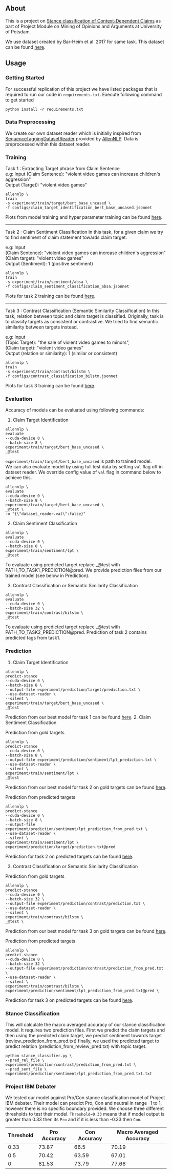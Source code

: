 ## About

This is a project on [Stance classification of Context-Dependent
Claims](https://aclanthology.org/E17-1024.pdf) as part of 
Project Module on Mining of Opinions and Arguments at University of Potsdam.

We use dataset created by Bar-Heim et al. 2017 for same task. This dataset
can be found [here](https://research.ibm.com/haifa/dept/vst/files/IBM_Debater_(R)_CS_EACL-2017.v1.zip).
## Usage

### Getting Started

For successful replication of this project we have listed packages that is required to
run our code in `requirements.txt`. Execute following command to get started
```
python install -r requirements.txt
``` 

### Data Preprocessing
We create our own dataset reader which is initially inspired from [SequenceTaggingDatasetReader](https://docs.allennlp.org/main/api/data/dataset_readers/sequence_tagging/)
provided by [AllenNLP](https://allennlp.org). Data is preprocessed within this dataset reader.

### Training
Task 1 : Extracting Target phrase from Claim Sentence  
e.g: 
Input (Claim Sentence): "violent video games can increase children's aggression"  
Output (Target): "violent video games"
```
allennlp \
train
-s experiment/train/target/bert_base_uncased \
-f configs/claim_target_identification_bert_base_uncased.jsonnet

```
Plots from model training and hyper parameter training can be 
found [here](experiment/train/target).
<hr>
Task 2 : Claim Sentiment Classification  
In this task, for a given claim we try to find sentiment 
of claim statement towards claim target.

e.g: Input  
(Claim Sentence): "violent video games can increase 
children's aggression"  
(Claim target): "violent 
video games"  
Output (Sentiment): 1 (positive sentiment)

```
allennlp \
train
-s experiment/train/sentiment/absa \
-f configs/claim_sentiment_classification_absa.jsonnet

```
Plots for task 2 training can be found [here](experiment/train/sentiment).
<hr>
Task 3 : Contrast Classification (Semantic Similarity Classification)  
In this task, relation between topic and claim target is
classified. Originally, task is to classify 
targets as consistent or contrastive. We tried to find 
semantic similarity between targets instead.

e.g: Input  
(Topic Target): "the sale of violent video games to minors",  
(Claim target): "violent 
video games"  
Output (relation or similarity): 1 (similar or consistent)

```
allennlp \
train
-s experiment/train/contrast/bilstm \
-f configs/contrast_classification_bilstm.jsonnet

```
Plots for task 3 training can be found [here](experiment/train/contrast).


### Evaluation

Accuracy of models can be evaluated using following 
commands:

1. Claim Target Identification
```
allennlp \
evaluate
--cuda-device 0 \
--batch-size 8 \
experiment/train/target/bert_base_uncased \
_@test
```
`experiment/train/target/bert_base_uncased` is path to trained model.   
We can also evaluate model by using full test data by setting
`val` flag off in dataset reader. We override config value
of `val` flag in command below to achieve this.

```
allennlp \
evaluate
--cuda-device 0 \
--batch-size 8 \
experiment/train/target/bert_base_uncased \
_@test \
-o "{\"dataset_reader.val\":false}"
```

2. Claim Sentiment Classification

```
allennlp \
evaluate
--cuda-device 0 \
--batch-size 8 \
experiment/train/sentiment/lpt \
_@test
```
To evaluate using predicted target replace _@test with 
PATH_TO_TASK1_PREDICTION@pred. We provide prediction files
from our trained model (see below in Prediction).

3. Contrast Classification or Semantic Similarity Classification

```
allennlp \
evaluate
--cuda-device 0 \
--batch-size 32 \
experiment/train/contrast/bilstm \
_@test
```
To evaluate using predicted target replace _@test with 
PATH_TO_TASK2_PREDICTION@pred. Prediction of task 2 contains
predicted tags from task1. 

### Prediction


1. Claim Target Identification
```
allennlp \
predict-stance
--cuda-device 0 \
--batch-size 8 \
--output-file experiment/prediction/target/prediction.txt \
--use-dataset-reader \
--silent \
experiment/train/target/bert_base_uncased \
_@test
```

Prediction from our best model for task 1 can be found [here](experiment/prediction/target/prediction.txt).
2. Claim Sentiment Classification

Prediction from gold targets
```
allennlp \
predict-stance
--cuda-device 0 \
--batch-size 8 \
--output-file experiment/prediction/sentiment/lpt_prediction.txt \
--use-dataset-reader \
--silent \
experiment/train/sentiment/lpt \
_@test
```
Prediction from our best model for task 2 on gold targets can be found [here](experiment/prediction/sentiment/lpt_prediction.txt).

Prediction from predicted targets
```
allennlp \
predict-stance
--cuda-device 0 \
--batch-size 8 \
--output-file experiment/prediction/sentiment/lpt_prediction_from_pred.txt \
--use-dataset-reader \
--silent \
experiment/train/sentiment/lpt \
experiment/prediction/target/prediction.txt@pred
```
Prediction for task 2 on predicted targets can be found [here](experiment/prediction/sentiment/lpt_prediction_from_pred.txt).

3. Contrast Classification or Semantic Similarity Classification

Prediction from gold targets
```
allennlp \
predict-stance
--cuda-device 0 \
--batch-size 32 \
--output-file experiment/prediction/contrast/prediction.txt \
--use-dataset-reader \
--silent \
experiment/train/contrast/bilstm \
_@test \
```
Prediction from our best model for task 3 on gold targets can be found [here](experiment/prediction/contrast/prediction.txt).

Prediction from predicted targets

```
allennlp \
predict-stance
--cuda-device 0 \
--batch-size 32 \
--output-file experiment/prediction/contrast/prediction_from_pred.txt \
--use-dataset-reader \
--silent \
experiment/train/contrast/bilstm \
experiment/prediction/sentiment/lpt_prediction_from_pred.txt@pred \
```
Prediction for task 3 on predicted targets can be found [here](experiment/prediction/contrast/prediction_from_pred.txt).


### Stance Classification
This will calculate the macro averaged accuracy of our stance classification model. It requires 
two prediction files. First we predict the claim targets and then using the predicted 
claim target, we predict sentiment towards target (review_prediction_from_pred.txt)
finally, we used the predicted target to predict relation
(prediction_from_review_pred.txt) with topic target.

```
python stance_classifier.py \
--pred_rel_file \
experiment/prediction/contrast/prediction_from_pred.txt \
--pred_sent_file \
experiment/prediction/sentiment/lpt_prediction_from_pred.txt.txt
```

### Project IBM Debater

We tested our model against Pro/Con stance classification
model of Project IBM debater. Their model can predict Pro,
Con and neutral in range -1 to 1, however there is no specific 
boundary provided. We choose three different thresholds to test their model.
`Threshold=0.33` means that if model output is greater than 0.33 then its 
`Pro` and if it is less than -0.33 then `Con`.


| Threshold | Pro Accuracy | Con Accuracy | Macro Averaged Accuracy |
|-----------|--------------|--------------|-------------------------|
| 0.33      | 73.87        | 66.5         | 70.19                   |
| 0.5       | 70.42        | 63.59        | 67.01                   |
| 0         | 81.53        | 73.79        | 77.66                   |

